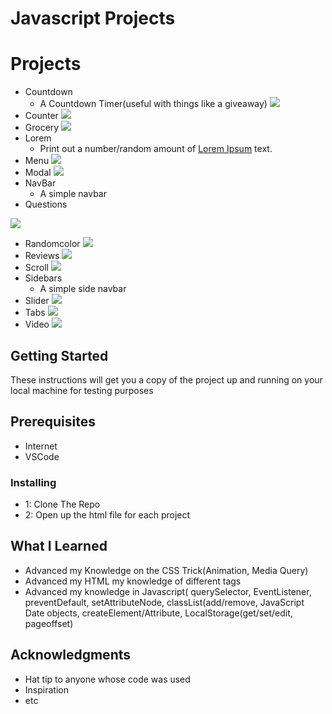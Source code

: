 # Javascript Projects

# Projects
* Countdown
  * A Countdown Timer(useful with things like a giveaway)
     <img src="https://github.com/mdial009/Javascript/blob/master/images/Countdown.gif">
* Counter
   <img src="https://github.com/mdial009/Javascript/blob/master/images/Counter.gif">
* Grocery
   <img src="https://github.com/mdial009/Javascript/blob/master/images/Grocery.gif">
* Lorem
  * Print out a number/random amount of [Lorem Ipsum](https://www.google.com/search?q=what+is+lorem+ipsum+text&oq=what+is+lorem+te&aqs=chrome.1.69i57j0l3.4601j0j1&sourceid=chrome&ie=UTF-8) text. 
* Menu
   <img src="https://github.com/mdial009/Javascript/blob/master/images/Menu.gif">
* Modal
   <img src="https://github.com/mdial009/Javascript/blob/master/images/Modal.gif">
* NavBar
  * A simple navbar
* Questions
 <img src="https://github.com/mdial009/Javascript/blob/master/images/Questions.gif">

* Randomcolor
   <img src="https://github.com/mdial009/Javascript/blob/master/images/Randomcolor.gif">
* Reviews
   <img src="https://github.com/mdial009/Javascript/blob/master/images/Reviews.gif">
* Scroll
   <img src="https://github.com/mdial009/Javascript/blob/master/images/Scroll.gif">
* Sidebars
  * A simple side navbar 
* Slider
   <img src="https://github.com/mdial009/Javascript/blob/master/images/Slider.gif">
* Tabs
   <img src="https://github.com/mdial009/Javascript/blob/master/images/Tabs.gif">
* Video
   <img src="https://github.com/mdial009/Javascript/blob/master/images/Video.gif">
  
## Getting Started
These instructions will get you a copy of the project up and running on your local machine for testing purposes

## Prerequisites

* Internet
* VSCode

### Installing
* 1: Clone The Repo
* 2: Open up the html file for each project

## What I Learned
* Advanced my Knowledge on the CSS Trick(Animation, Media Query)
* Advanced my HTML my knowledge of different tags
* Advanced my knowledge in Javascript( querySelector, EventListener, preventDefault, setAttributeNode, classList(add/remove, JavaScript Date objects, createElement/Attribute, LocalStorage(get/set/edit, pageoffset) 


## Acknowledgments
* Hat tip to anyone whose code was used
* Inspiration
* etc
